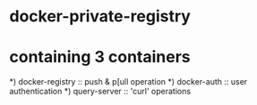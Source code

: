 # docker-private-registry
# containing 3 containers

*) docker-registry	::	push & p[ull operation
*) docker-auth		::	user authentication
*) query-server		::	'curl' operations
